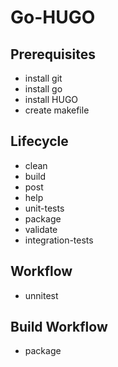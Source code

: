 # Go-HUGO

## Prerequisites

- install git
- install go
- install HUGO
- create makefile

## Lifecycle
- clean
- build
- post 
- help
- unit-tests
- package
- validate
- integration-tests

## Workflow

- unnitest

## Build Workflow

- package
